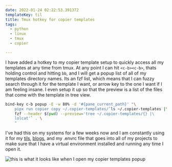 ```yaml
---
date: 2022-01-24 02:22:53.391372
templateKey: til
title: Tmux hotkey for copier templates
tags:
  - python
  - linux
  - tmux
  - copier

---
```


I have added a hotkey to my copier template setup to quickly access all my
templates at any time from tmux.  At any point I can hit `<c-b><c-b>`, thats
holding control and hitting `bb`, and I will get a popup list of all of my
templates directory names.  Its an fzf list, which means that I can fuzzy
search through it for the template I want, or arrow key to the one I want if I
am feeling insane.  I even setup it up so that the preview is a list of the
files that come with the template in tree view.

``` bash
bind-key c-b popup -E -w 80% -d '#{pane_current_path}' "\
    pipx run copier copy ~/.copier-templates/`ls ~/.copier-templates |\
    fzf --header $(pwd) --preview='tree ~/.copier-templates/{} |\
    lolcat'` . \
    "
```

I've had this on my systems for a few weeks now and I am constantly using it
for my [tils](https://waylonwalker.com/til/),
[blogs](https://waylonwalker.com/archive), and my .envrc file that goes into
all of my projects to make sure that I have a virtual environment installed and
running any time I open it.

![this is what it looks like when I open my copier templates popup](https://images.waylonwalker.com/copier-templates-tmux-popup.png)
